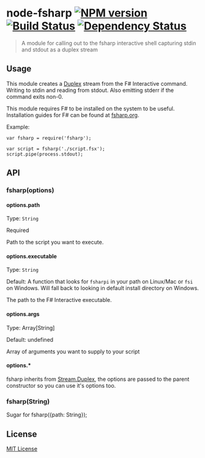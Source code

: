 # node-fsharp [![NPM version][npm-image]][npm-url] [![Build Status][travis-image]][travis-url] [![Dependency Status][depstat-image]][depstat-url]

> A module for calling out to the fsharp interactive shell capturing stdin and stdout as a duplex stream

## Usage
This module creates a [Duplex](http://nodejs.org/api/stream.html#stream_class_stream_duplex) stream from the F# Interactive command. Writing to stdin and reading from stdout. Also emitting stderr if the command exits non-0.

This module requires F# to be installed on the system to be useful. Installation guides for F# can be found at [fsharp.org](http://fsharp.org/).

Example:
```
var fsharp = require('fsharp');

var script = fsharp('./script.fsx');
script.pipe(process.stdout);
```

## API

### fsharp(options)

#### options.path
Type: `String`

Required

Path to the script you want to execute.

#### options.executable
Type: `String`

Default: A function that looks for `fsharpi` in your path on Linux/Mac or `fsi` on Windows. Will fall back to looking in default install directory on Windows.

The path to the F# Interactive executable.

#### options.args
Type: Array[String]

Default: undefined

Array of arguments you want to supply to your script

#### options.*

fsharp inherits from [Stream.Duplex](http://nodejs.org/api/stream.html#stream_class_stream_duplex_1), the options are passed to the parent constructor so you can use it's options too.

### fsharp(String)
Sugar for fsharp({path: String});

## License

[MIT License](http://en.wikipedia.org/wiki/MIT_License)

[npm-url]: https://npmjs.org/package/fsharp
[npm-image]: https://badge.fury.io/js/fsharp.png

[travis-url]: http://travis-ci.org/mollerse/node-fsharp
[travis-image]: https://secure.travis-ci.org/mollerse/node-fsharp.png?branch=master

[depstat-url]: https://david-dm.org/mollerse/node-fsharp
[depstat-image]: https://david-dm.org/mollerse/node-fsharp.png
